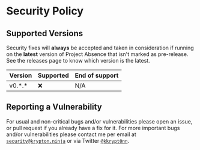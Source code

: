 # Security Policy

## Supported Versions

Security fixes will **always** be accepted and taken in consideration if running on the **latest** version of Project
Absence that isn't marked as pre-release. See the releases page to know which version is the latest.

| Version  | Supported | End of support |
|----------|-----------|----------------|
| v0.\*.\* | :x:       | N/A            |

## Reporting a Vulnerability

For usual and non-critical bugs and/or vulnerabilities please open an issue, or pull request if you already have a fix
for it. For more important bugs and/or vulnerabilities please contact me per email
at [`security@krypton.ninja`](mailto:security@krypton.ninja) or via
Twitter [`@kkrypt0nn`](https://twitter.com/kkrypt0nn).
